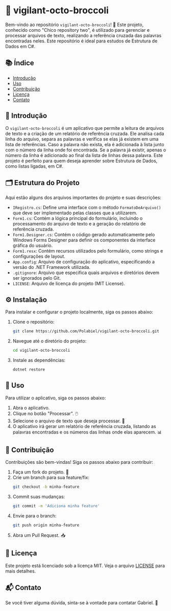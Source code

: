 # 📖 vigilant-octo-broccoli

Bem-vindo ao repositório `vigilant-octo-broccoli`! 🎉 Este projeto, conhecido como "Chico repository two", é utilizado para gerenciar e processar arquivos de texto, realizando a referência cruzada das palavras encontradas neles. Este repositório é ideal para estudos de Estrutura de Dados em C#.

## 📚 Índice

- [Introdução](#-introdução)
- [Uso](#-uso)
- [Contribuição](#-contribuição)
- [Licença](#-licença)
- [Contato](#-contato)

## 📖 Introdução

O `vigilant-octo-broccoli` é um aplicativo que permite a leitura de arquivos de texto e a criação de um relatório de referência cruzada. Ele analisa cada linha do arquivo, separa as palavras e verifica se elas já existem em uma lista de referências. Caso a palavra não exista, ela é adicionada à lista junto com o número da linha onde foi encontrada. Se a palavra já existir, apenas o número da linha é adicionado ao final da lista de linhas dessa palavra. Este projeto é perfeito para quem deseja aprender sobre Estrutura de Dados, como listas ligadas, em C#.

## 🗂️ Estrutura do Projeto

Aqui estão alguns dos arquivos importantes do projeto e suas descrições:

- `IRegistro.cs`: Define uma interface com o método `FormatoDeArquivo()` que deve ser implementado pelas classes que a utilizarem.
- `Form1.cs`: Contém a lógica principal do formulário, incluindo o processamento do arquivo de texto e a geração do relatório de referência cruzada.
- `Form1.Designer.cs`: Contém o código gerado automaticamente pelo Windows Forms Designer para definir os componentes da interface gráfica do usuário.
- `Form1.resx`: Contém recursos utilizados pelo formulário, como strings e configurações de layout.
- `App.config`: Arquivo de configuração do aplicativo, especificando a versão do .NET Framework utilizada.
- `.gitignore`: Arquivo que especifica quais arquivos e diretórios devem ser ignorados pelo Git.
- `LICENSE`: Arquivo de licença do projeto (MIT License).

## ⚙️ Instalação

Para instalar e configurar o projeto localmente, siga os passos abaixo:

1. Clone o repositório:
   ```bash
   git clone https://github.com/Polabiel/vigilant-octo-broccoli.git
   ```
2. Navegue até o diretório do projeto:
   ```bash
   cd vigilant-octo-broccoli
   ```
3. Instale as dependências:
   ```bash
   dotnet restore
   ```

## 🚀 Uso

Para utilizar o aplicativo, siga os passos abaixo:

1. Abra o aplicativo.
2. Clique no botão "Processar". 🖱️
3. Selecione o arquivo de texto que deseja processar. 📄
4. O aplicativo irá gerar um relatório de referência cruzada, listando as palavras encontradas e os números das linhas onde elas aparecem. 📊

## 🤝 Contribuição

Contribuições são bem-vindas! Siga os passos abaixo para contribuir:

1. Faça um fork do projeto. 🍴
2. Crie um branch para sua feature/fix:
   ```bash
   git checkout -b minha-feature
   ```
3. Commit suas mudanças:
   ```bash
   git commit -m 'Adiciona minha feature'
   ```
4. Envie para o branch:
   ```bash
   git push origin minha-feature
   ```
5. Abra um Pull Request. 📥

## 📄 Licença

Este projeto está licenciado sob a licença MIT. Veja o arquivo [LICENSE](LICENSE) para mais detalhes.

## 📬 Contato

Se você tiver alguma dúvida, sinta-se à vontade para contatar Gabriel. 📧
